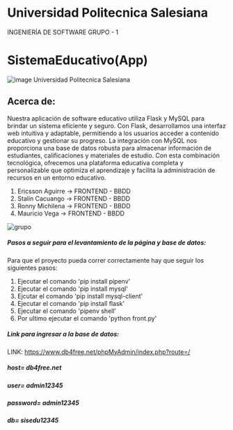 # Universidad Politecnica Salesiana
INGENIERÍA DE SOFTWARE 
GRUPO - 1
# SistemaEducativo(App)
![image](https://github.com/Stalin21032001/APP-SISTEMEDU/assets/105472176/09bdde76-0594-4760-b1fc-8f759a29a987)
Universidad Politecnica Salesiana
## Acerca de:
Nuestra aplicación de software educativo utiliza Flask y MySQL para brindar un sistema eficiente y seguro. Con Flask, desarrollamos una interfaz web intuitiva y adaptable, permitiendo a los usuarios acceder a contenido educativo y gestionar su progreso. La integración con MySQL nos proporciona una base de datos robusta para almacenar información de estudiantes, calificaciones y materiales de estudio. Con esta combinación tecnológica, ofrecemos una plataforma educativa completa y personalizable que optimiza el aprendizaje y facilita la administración de recursos en un entorno educativo.

1. Ericsson Aguirre -> FRONTEND - BBDD
2. Stalin Cacuango -> FRONTEND - BBDD
3. Ronny Michilena -> FRONTEND - BBDD
4. Mauricio Vega -> FRONTEND - BBDD

![grupo](https://github.com/Stalin21032001/APP-SISTEMEDU/assets/105472176/2451bb4a-20f8-4e11-94e0-636ea5ae73d3)

##### Pasos a seguir para el levantamiento de la página y base de datos:
Para que el proyecto pueda correr correctamente hay que seguir los siguientes pasos:
1. Ejecutar el comando 'pip install pipenv'
2. Ejecutar el comando 'pip install mysql'
3. Ejcutar el comando 'pip install mysql-client' 
4. Ejecutar el comando 'pip install flask'
5. Ejecutar el comando 'pipenv shell'
6. Por ultimo ejecutar el comando 'python front.py'

##### Link para ingresar a la base de datos:
LINK: https://www.db4free.net/phpMyAdmin/index.php?route=/
##### host= db4free.net
##### user= admin12345
##### password= admin12345
##### db= sisedu12345 
